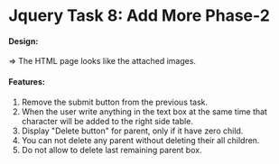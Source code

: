 # Jquery Task 8: Add More Phase-2
#### Design:
=> The HTML page looks like the attached images.
#### Features:
1) Remove the submit button from the previous task.
2) When the user write anything in the text box at the same time that character will be added to the right side table.
3) Display "Delete button" for parent, only if it have zero child.
4) You can not delete any parent without deleting their all children.
5) Do not allow to delete last remaining parent box.  


#

